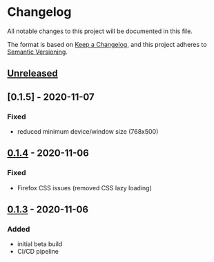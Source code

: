# Changelog

All notable changes to this project will be documented in this file.

The format is based on [Keep a Changelog](https://keepachangelog.com/en/1.0.0/),
and this project adheres to [Semantic Versioning](https://semver.org/spec/v2.0.0.html).

## [Unreleased]

## [0.1.5] - 2020-11-07

### Fixed

- reduced minimum device/window size (768x500)

## [0.1.4] - 2020-11-06

### Fixed

- Firefox CSS issues (removed CSS lazy loading)

## [0.1.3] - 2020-11-06

### Added

- initial beta build
- CI/CD pipeline

[Unreleased]: https://github.com/olivierlacan/keep-a-changelog/compare/v0.1.4...HEAD
[0.1.4]: https://github.com/olivierlacan/keep-a-changelog/releases/tag/v0.1.4...v0.1.3
[0.1.3]: https://github.com/olivierlacan/keep-a-changelog/releases/tag/v0.1.3